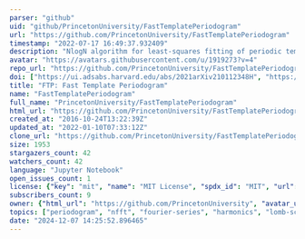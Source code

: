 ```yaml
---
parser: "github"
uid: "github/PrincetonUniversity/FastTemplatePeriodogram"
url: "https://github.com/PrincetonUniversity/FastTemplatePeriodogram"
timestamp: "2022-07-17 16:49:37.932409"
description: "NlogN algorithm for least-squares fitting of periodic templates to noisy, non-equispaced time-series data."
avatar: "https://avatars.githubusercontent.com/u/1919273?v=4"
repo_url: "https://github.com/PrincetonUniversity/FastTemplatePeriodogram"
doi: ["https://ui.adsabs.harvard.edu/abs/2021arXiv210112348H", "https://ui.adsabs.harvard.edu/abs/2021ascl.soft12025H/abstract"]
title: "FTP: Fast Template Periodogram"
name: "FastTemplatePeriodogram"
full_name: "PrincetonUniversity/FastTemplatePeriodogram"
html_url: "https://github.com/PrincetonUniversity/FastTemplatePeriodogram"
created_at: "2016-10-24T13:22:39Z"
updated_at: "2022-01-10T07:33:12Z"
clone_url: "https://github.com/PrincetonUniversity/FastTemplatePeriodogram.git"
size: 1953
stargazers_count: 42
watchers_count: 42
language: "Jupyter Notebook"
open_issues_count: 1
license: {"key": "mit", "name": "MIT License", "spdx_id": "MIT", "url": "https://api.github.com/licenses/mit", "node_id": "MDc6TGljZW5zZTEz"}
subscribers_count: 9
owner: {"html_url": "https://github.com/PrincetonUniversity", "avatar_url": "https://avatars.githubusercontent.com/u/1919273?v=4", "login": "PrincetonUniversity", "type": "Organization"}
topics: ["periodogram", "nfft", "fourier-series", "harmonics", "lomb-scargle-periodogram", "frequencies", "optimal-parameters", "time-series", "astronomy", "periodic", "signal-processing"]
date: "2024-12-07 14:25:52.896465"
---
```

